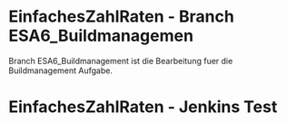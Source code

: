 # EinfachesZahlRaten - Branch ESA6_Buildmanagemen

Branch ESA6_Buildmanagement ist die Bearbeitung fuer die Buildmanagement Aufgabe.


# EinfachesZahlRaten - Jenkins Test